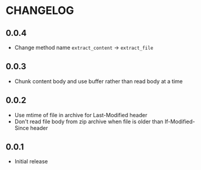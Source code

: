 CHANGELOG
=========

0.0.4
-----

* Change method name `extract_content` -> `extract_file`

0.0.3
-----

* Chunk content body and use buffer rather than read body at a time

0.0.2
-----

* Use mtime of file in archive for Last-Modified header
* Don't read file body from zip archive when file is older than If-Modified-Since header

0.0.1
-----

* Initial release
